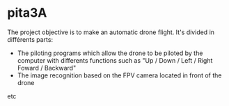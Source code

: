 # pita3A

The project objective is to make an automatic drone flight.
It's divided in différents parts:

- The piloting programs which allow the drone to be piloted by the computer with differents functions such as "Up / Down / Left / Right  Foward / Backward"
- The image recognition based on the FPV camera located in front of the drone

etc
